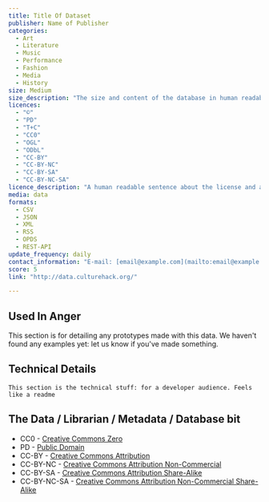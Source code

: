 ```yaml
---
title: Title Of Dataset
publisher: Name of Publisher
categories: 
  - Art
  - Literature
  - Music
  - Performance
  - Fashion
  - Media
  - History
size: Medium
size_description: "The size and content of the database in human readable sentence." 
licences: 
  - "©"
  - "PD"
  - "T+C"
  - "CC0" 
  - "OGL"
  - "ODbL"
  - "CC-BY"
  - "CC-BY-NC"
  - "CC-BY-SA"
  - "CC-BY-NC-SA"
licence_description: "A human readable sentence about the license and any limitations."
media: data
formats: 
  - CSV
  - JSON
  - XML
  - RSS
  - OPDS
  - REST-API
update_frequency: daily
contact_information: "E-mail: [email@example.com](mailto:email@example.com) Twitter: [@example](https://twitter.com/example)"
score: 5
link: "http://data.culturehack.org/"

---
```



## Used In Anger

This section is for detailing any prototypes made with this data. We haven't found any examples yet: let us know if you've made something.

## Technical Details

```
This section is the technical stuff: for a developer audience. Feels like a readme
```
<!-- Comment -->

## The Data / Librarian / Metadata / Database bit

* CC0 - [Creative Commons Zero](http://creativecommons.org/about/cc0)
* PD - [Public Domain](http://creativecommons.org/about/pdm)
* CC-BY - [Creative Commons Attribution](http://creativecommons.org/licenses/by/3.0/)
* CC-BY-NC - [Creative Commons Attribution Non-Commercial](http://creativecommons.org/licenses/by-nc/3.0/)
* CC-BY-SA - [Creative Commons Attribution Share-Alike](http://creativecommons.org/licenses/by-sa/3.0/)
* CC-BY-NC-SA - [Creative Commons Attribution Non-Commercial Share-Alike](http://creativecommons.org/licenses/by-nc-sa/3.0/)

